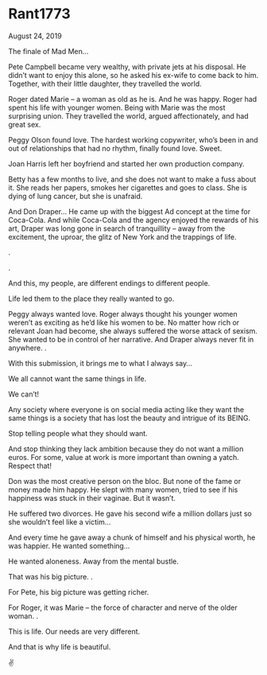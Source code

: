 # Rant1773



August 24, 2019

The finale of Mad Men…

Pete Campbell became very wealthy, with private jets at his disposal. He didn’t want to enjoy this alone, so he asked his ex-wife to come back to him. Together, with their little daughter, they travelled the world.

Roger dated Marie – a woman as old as he is. And he was happy. Roger had spent his life with younger women. Being with Marie was the most surprising union. They travelled the world, argued affectionately, and had great sex.

Peggy Olson found love. The hardest working copywriter, who’s been in and out of relationships that had no rhythm, finally found love. Sweet.

Joan Harris left her boyfriend and started her own production company.

Betty has a few months to live, and she does not want to make a fuss about it. She reads her papers, smokes her cigarettes and goes to class. She is dying of lung cancer, but she is unafraid.

And Don Draper… He came up with the biggest Ad concept at the time for Coca-Cola. And while Coca-Cola and the agency enjoyed the rewards of his art, Draper was long gone in search of tranquillity – away from the excitement, the uproar, the glitz of New York and the trappings of life.

.

.

And this, my people, are different endings to different people.

Life led them to the place they really wanted to go.

Peggy always wanted love. 
Roger always thought his younger women weren’t as exciting as he’d like his women to be. 
No matter how rich or relevant Joan had become, she always suffered the worse attack of sexism. She wanted to be in control of her narrative.
And Draper always never fit in anywhere.
.

With this submission, it brings me to what I always say…

We all cannot want the same things in life.

We can’t!

Any society where everyone is on social media acting like they want the same things is a society that has lost the beauty and intrigue of its BEING.

Stop telling people what they should want.

And stop thinking they lack ambition because they do not want a million euros. 
For some, value at work is more important than owning a yatch. Respect that!

Don was the most creative person on the bloc. But none of the fame or money made him happy. He slept with many women, tried to see if his happiness was stuck in their vaginae. But it wasn’t.

He suffered two divorces. He gave his second wife a million dollars just so she wouldn’t feel like a victim…

And every time he gave away a chunk of himself and his physical worth, he was happier. He wanted something…

He wanted aloneness. Away from the mental bustle.

That was his big picture.
.

For Pete, his big picture was getting richer.

For Roger, it was Marie – the force of character and nerve of the older woman.
.

This is life. Our needs are very different.

And that is why life is beautiful.

✌